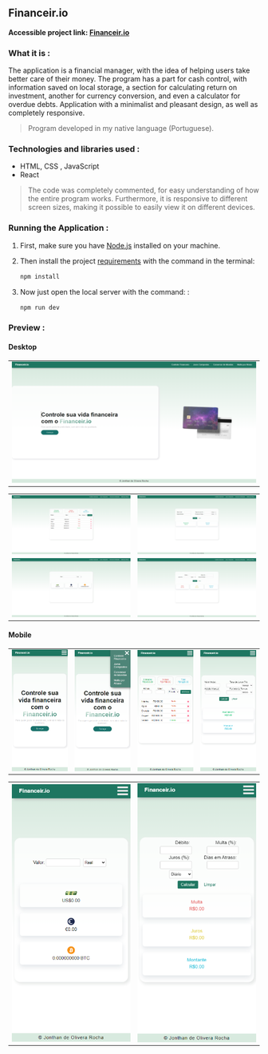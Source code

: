 ## Financeir.io

**Accessible project link: <a href="https://organiza-io.onrender.com/">Financeir.io</a>**

### What it is :

The application is a financial manager, with the idea of ​​helping users take better care of their money. The program has a part for cash control, with information saved on local storage, a section for calculating return on investment, another for currency conversion, and even a calculator for overdue debts. Application with a minimalist and pleasant design, as well as completely responsive.

> Program developed in my native language (Portuguese).

### Technologies and libraries used :

- HTML, CSS , JavaScript
- React

> The code was completely commented, for easy understanding of how the entire program works. Furthermore, it is responsive to different screen sizes, making it possible to easily view it on different devices.

### Running the Application :

1. First, make sure you have <a href="https://nodejs.org/en">Node.js</a> installed on your machine.

2. Then install the project <a href="./package.json">requirements</a> with the command in the terminal:

   ```bash
   npm install

   ```

3. Now just open the local server with the command: :

   ```bash
   npm run dev

   ```

### Preview :

#### Desktop

<table width="100%">
<tr>
<td width="100%">
<img src="./SAMPLE/SAMPLE1.png/">
</td> 
</table>

<table width="100%"> 
<tr>
<td width="50%">
<img src="./SAMPLE/SAMPLE2.png/">
</td> 
<td width="50%">
<img src="./SAMPLE/SAMPLE3.png/">
</td> 
<tr>
<td width="50%">
<img src="./SAMPLE/SAMPLE4.png/">
</td> 
<td width="50%">
<img src="./SAMPLE/SAMPLE5.png/">
</td> 
</table>

#### Mobile

<table width="100%"> 
<tr>
<td width="25%">
<img src="./SAMPLE/SAMPLE6.png/">
</td> 
<td width="25%">
<img src="./SAMPLE/SAMPLE7.png/">
</td> 
<td width="25%">
<img src="./SAMPLE/SAMPLE8.png/">
</td> 
<td width="25%">
<img src="./SAMPLE/SAMPLE9.png/">
</td> 
</table>

<table width="100%"> 
<tr>
<td width="50%">
<img src="./SAMPLE/SAMPLE10.png/">
</td> 
<td width="50%">
<img src="./SAMPLE/SAMPLE11.png/">
</td> 
</table>
